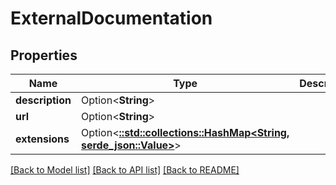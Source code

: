 # ExternalDocumentation

## Properties

Name | Type | Description | Notes
------------ | ------------- | ------------- | -------------
**description** | Option<**String**> |  | [optional]
**url** | Option<**String**> |  | [optional]
**extensions** | Option<[**::std::collections::HashMap<String, serde_json::Value>**](serde_json::Value.md)> |  | [optional]

[[Back to Model list]](../README.md#documentation-for-models) [[Back to API list]](../README.md#documentation-for-api-endpoints) [[Back to README]](../README.md)


